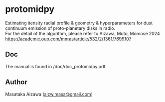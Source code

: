 
# protomidpy
Estimating itensity radial profile & geometry & hyperparameters for dust continuum emission of proto-planetary disks in radio.  
For the detail of the algorithm, please refer to Aizawa, Muto, Momose 2024  
https://academic.oup.com/mnras/article/532/2/1361/7699107

## Doc 
The manual is found in /doc/doc_protomidpy.pdf


## Author
Masataka Aizawa (aizw.masa@gmail.com)
